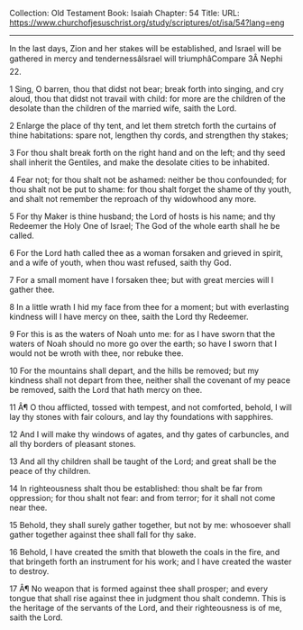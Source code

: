 Collection: Old Testament
Book: Isaiah
Chapter: 54
Title: 
URL: https://www.churchofjesuschrist.org/study/scriptures/ot/isa/54?lang=eng

---

In the last days, Zion and her stakes will be established, and Israel will be gathered in mercy and tendernessâIsrael will triumphâCompare 3Â Nephi 22.

1 Sing, O barren, thou that didst not bear; break forth into singing, and cry aloud, thou that didst not travail with child: for more are the children of the desolate than the children of the married wife, saith the Lord.

2 Enlarge the place of thy tent, and let them stretch forth the curtains of thine habitations: spare not, lengthen thy cords, and strengthen thy stakes;

3 For thou shalt break forth on the right hand and on the left; and thy seed shall inherit the Gentiles, and make the desolate cities to be inhabited.

4 Fear not; for thou shalt not be ashamed: neither be thou confounded; for thou shalt not be put to shame: for thou shalt forget the shame of thy youth, and shalt not remember the reproach of thy widowhood any more.

5 For thy Maker is thine husband; the Lord of hosts is his name; and thy Redeemer the Holy One of Israel; The God of the whole earth shall he be called.

6 For the Lord hath called thee as a woman forsaken and grieved in spirit, and a wife of youth, when thou wast refused, saith thy God.

7 For a small moment have I forsaken thee; but with great mercies will I gather thee.

8 In a little wrath I hid my face from thee for a moment; but with everlasting kindness will I have mercy on thee, saith the Lord thy Redeemer.

9 For this is as the waters of Noah unto me: for as I have sworn that the waters of Noah should no more go over the earth; so have I sworn that I would not be wroth with thee, nor rebuke thee.

10 For the mountains shall depart, and the hills be removed; but my kindness shall not depart from thee, neither shall the covenant of my peace be removed, saith the Lord that hath mercy on thee.

11 Â¶ O thou afflicted, tossed with tempest, and not comforted, behold, I will lay thy stones with fair colours, and lay thy foundations with sapphires.

12 And I will make thy windows of agates, and thy gates of carbuncles, and all thy borders of pleasant stones.

13 And all thy children shall be taught of the Lord; and great shall be the peace of thy children.

14 In righteousness shalt thou be established: thou shalt be far from oppression; for thou shalt not fear: and from terror; for it shall not come near thee.

15 Behold, they shall surely gather together, but not by me: whosoever shall gather together against thee shall fall for thy sake.

16 Behold, I have created the smith that bloweth the coals in the fire, and that bringeth forth an instrument for his work; and I have created the waster to destroy.

17 Â¶ No weapon that is formed against thee shall prosper; and every tongue that shall rise against thee in judgment thou shalt condemn. This is the heritage of the servants of the Lord, and their righteousness is of me, saith the Lord.
